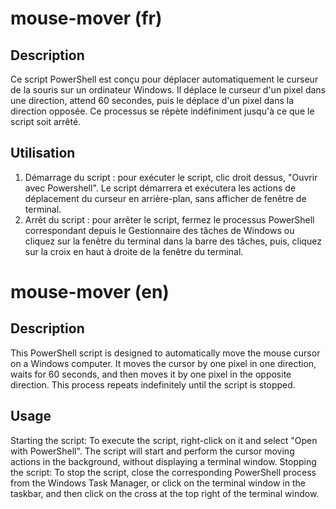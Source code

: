 # mouse-mover (fr)

## Description

Ce script PowerShell est conçu pour déplacer automatiquement le curseur de la souris sur un ordinateur Windows. Il déplace le curseur d'un pixel dans une direction, attend 60 secondes, puis le déplace d'un pixel dans la direction opposée. Ce processus se répète indéfiniment jusqu'à ce que le script soit arrêté.

## Utilisation

1. Démarrage du script : pour exécuter le script, clic droit dessus, "Ouvrir avec Powershell". Le script démarrera et exécutera les actions de déplacement du curseur en arrière-plan, sans afficher de fenêtre de terminal.
2. Arrêt du script : pour arrêter le script, fermez le processus PowerShell correspondant depuis le Gestionnaire des tâches de Windows ou cliquez sur la fenêtre du terminal dans la barre des tâches, puis, cliquez sur la croix en haut à droite de la fenêtre du terminal.

# mouse-mover (en)

## Description

This PowerShell script is designed to automatically move the mouse cursor on a Windows computer. It moves the cursor by one pixel in one direction, waits for 60 seconds, and then moves it by one pixel in the opposite direction. This process repeats indefinitely until the script is stopped.

## Usage

Starting the script: To execute the script, right-click on it and select "Open with PowerShell". The script will start and perform the cursor moving actions in the background, without displaying a terminal window.
Stopping the script: To stop the script, close the corresponding PowerShell process from the Windows Task Manager, or click on the terminal window in the taskbar, and then click on the cross at the top right of the terminal window.
